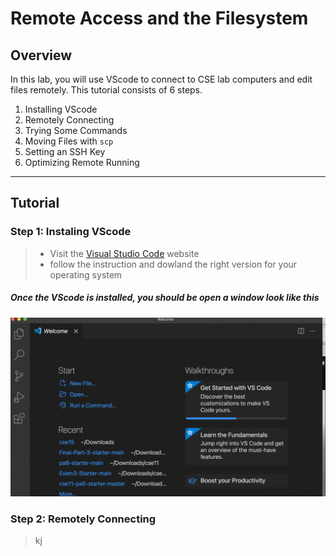 # Remote Access and the Filesystem 
## Overview
In this lab, you will use VScode to connect to CSE lab computers and edit files remotely. This tutorial consists of 6 steps.
1. Installing VScode
2. Remotely Connecting
3. Trying Some Commands
4. Moving Files with `scp`
5. Setting an SSH Key
6. Optimizing Remote Running
---
## Tutorial 
### Step 1: Instaling VScode
>* Visit the [Visual Studio Code](https://code.visualstudio.com/) website 
>* follow the instruction and dowland the right version for your operating system

##### Once the VScode is installed, you should be open a window look like this 
![](vscodwd.png)


### Step 2: Remotely Connecting
> kj




